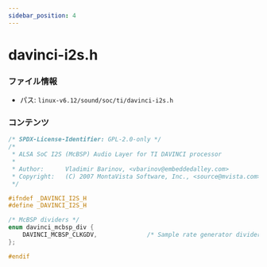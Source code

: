 ```yaml
---
sidebar_position: 4
---
```

# davinci-i2s.h

### ファイル情報

- パス: `linux-v6.12/sound/soc/ti/davinci-i2s.h`

### コンテンツ

```h
/* SPDX-License-Identifier: GPL-2.0-only */
/*
 * ALSA SoC I2S (McBSP) Audio Layer for TI DAVINCI processor
 *
 * Author:      Vladimir Barinov, <vbarinov@embeddedalley.com>
 * Copyright:   (C) 2007 MontaVista Software, Inc., <source@mvista.com>
 */

#ifndef _DAVINCI_I2S_H
#define _DAVINCI_I2S_H

/* McBSP dividers */
enum davinci_mcbsp_div {
	DAVINCI_MCBSP_CLKGDV,              /* Sample rate generator divider */
};

#endif

```
